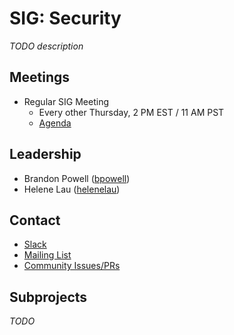 # SIG: Security

_TODO description_

## Meetings

* Regular SIG Meeting
  * Every other Thursday, 2 PM EST / 11 AM PST
  * [Agenda](https://docs.google.com/document/d/1GhzhmG7ZytJBfW2lontOSBxVghgNZmxstF49SoocTDQ/edit#heading=h.ilm7rdxf4d42)

## Leadership

* Brandon Powell ([bpowell](https://github.com/bpowell))
* Helene Lau ([helenelau](https://github.com/helenelau))

## Contact

* [Slack](http://spinnakerteam.slack.com/messages/sig-security)
* [Mailing List](https://groups.google.com/a/spinnaker.io/forum/#!forum/sig-security)
* [Community Issues/PRs](https://github.com/spinnaker/spinnaker/labels/sig%2Fsecurity)

## Subprojects

_TODO_
